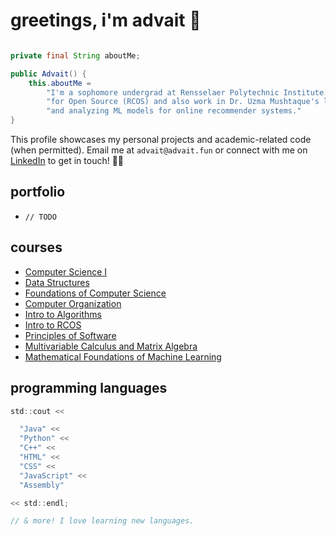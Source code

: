 # greetings, i'm advait 👾

```java

private final String aboutMe;

public Advait() {
    this.aboutMe =
        "I'm a sophomore undergrad at Rensselaer Polytechnic Institute. I'm a coder in the Rensselaer Center " +
        "for Open Source (RCOS) and also work in Dr. Uzma Mushtaque's lab, where I'm currently developing " +
        "and analyzing ML models for online recommender systems."
}
```

This profile showcases my personal projects and academic-related code (when permitted). Email me at `advait@advait.fun` or connect with me on [LinkedIn](https://www.linkedin.com/in/advait-pavuluri/) to get in touch! ✌🏽

## portfolio
- `// TODO`

## courses
- [Computer Science I](https://catalog.rpi.edu/preview_course_nopop.php?catoid=11&coid=18313)
- [Data Structures](https://catalog.rpi.edu/preview_course_nopop.php?catoid=15&coid=26840)
- [Foundations of Computer Science](https://catalog.rpi.edu/preview_course_nopop.php?catoid=22&coid=44425)
- [Computer Organization](https://catalog.rpi.edu/preview_course_nopop.php?catoid=9&coid=14812)
- [Intro to Algorithms](https://catalog.rpi.edu/preview_course_nopop.php?catoid=8&coid=12992)
- [Intro to RCOS](https://catalog.rpi.edu/preview_course_nopop.php?catoid=30&coid=73852)
- [Principles of Software](https://catalog.rpi.edu/preview_course_nopop.php?catoid=15&coid=28170)
- [Multivariable Calculus and Matrix Algebra](https://catalog.rpi.edu/preview_course_nopop.php?catoid=11&coid=18945)
- [Mathematical Foundations of Machine Learning](https://catalog.rpi.edu/preview_course_nopop.php?catoid=30&coid=73954)

## programming languages
```c
std::cout <<

  "Java" << 
  "Python" <<
  "C++" << 
  "HTML" <<
  "CSS" <<
  "JavaScript" << 
  "Assembly"

<< std::endl;

// & more! I love learning new languages.
```
